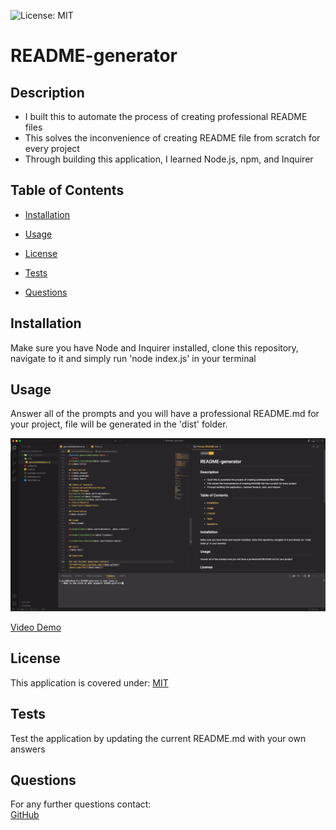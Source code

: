 
![License: MIT](https://img.shields.io/badge/License-MIT-yellow.svg)
# README-generator

## Description
* I built this to automate the process of creating professional README files
* This solves the inconvenience of creating  README file from scratch for every project
* Through building this application, I learned Node.js, npm, and Inquirer

## Table of Contents
* [Installation](#installation)
* [Usage](#usage)

* [License](#license)

* [Tests](#tests)
* [Questions](#questions)

## Installation
Make sure you have Node and Inquirer installed, clone this repository, navigate to it and simply run 'node index.js' in your terminal

## Usage
Answer all of the prompts and you will have a professional README.md for your project, file will be generated in the 'dist' folder.


![screenshot](assets/images/screenshot.png)

[Video Demo](https://drive.google.com/file/d/1Me6bQIcf6Ar74y0IEDJ3htaT0vfzFntT/view)


## License
This application is covered under:
[MIT](https://choosealicense.com/licenses/mit/)



## Tests
Test the application by updating the current README.md with your own answers

## Questions

For any further questions contact:  
[GitHub](https://github.com/BrianPizz)  
